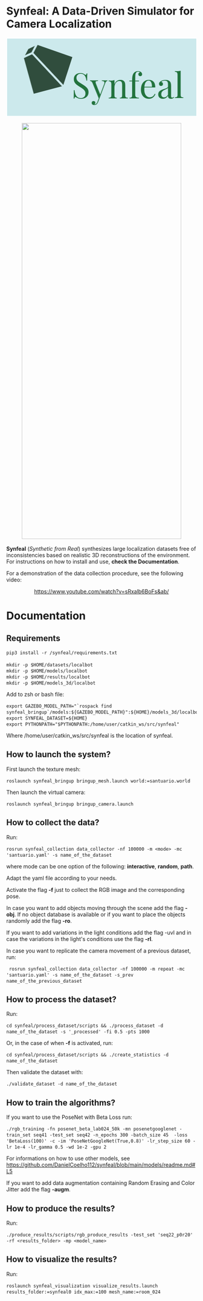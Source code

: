 # Synfeal: A Data-Driven Simulator for Camera Localization

<p align="center">
<img src="docs/img/logo.png" data-canonical-src="docs/img/logo.png" width="507" height="209" />
</p>


<p align="center">
<img src="docs/img/synfeal.png" data-canonical-src="docs/img/synfeal.png" width="422" height="1100" />
</p>



**Synfeal** (*Synthetic from Real*) synthesizes large localization datasets free of inconsistencies based on realistic 3D reconstructions of the environment.
For instructions on how to install and use, **check the Documentation**.

For a demonstration of the data collection procedure, see the following video:

<p align="center">
<a href="https://www.youtube.com/watch?v=sRxalb6BoFs&ab/">https://www.youtube.com/watch?v=sRxalb6BoFs&ab/</a>
</p> 


# Documentation

## Requirements


    pip3 install -r /synfeal/requirements.txt

    mkdir -p $HOME/datasets/localbot
    mkdir -p $HOME/models/localbot
    mkdir -p $HOME/results/localbot
    mkdir -p $HOME/models_3d/localbot

Add to zsh or bash file:

    export GAZEBO_MODEL_PATH="`rospack find synfeal_bringup`/models:${GAZEBO_MODEL_PATH}":${HOME}/models_3d/localbot
    export SYNFEAL_DATASET=${HOME}
    export PYTHONPATH="$PYTHONPATH:/home/user/catkin_ws/src/synfeal"
Where /home/user/catkin_ws/src/synfeal is the location of synfeal. 

## How to launch the system?

First launch the texture mesh:

    roslaunch synfeal_bringup bringup_mesh.launch world:=santuario.world

Then launch the virtual camera:

    roslaunch synfeal_bringup bringup_camera.launch

## How to collect the data?

Run:

    rosrun synfeal_collection data_collector -nf 100000 -m <mode> -mc 'santuario.yaml' -s name_of_the_dataset

where mode can be one option of the following: **interactive**, **random**, **path**.

Adapt the yaml file according to your needs.

Activate the flag **-f** just to collect the RGB image and the corresponding pose.

In case you want to add objects moving through the scene add the flag **-obj**. If no object database is available or if you want to place the objects randomly add the flag **-ro**.

If you want to add variations in the light conditions add the flag -uvl and in case the variations in the light's conditions use the flag **-rl**.

In case you want to replicate the camera movement of a previous dataset, run:

```
 rosrun synfeal_collection data_collector -nf 100000 -m repeat -mc 'santuario.yaml' -s name_of_the_dataset -s_prev name_of_the_previous_dataset
```

## How to process the dataset?

Run:

    cd synfeal/process_dataset/scripts && ./process_dataset -d name_of_the_dataset -s '_processed' -fi 0.5 -pts 1000

Or, in the case of when **-f** is activated, run:

    cd synfeal/process_dataset/scripts && ./create_statistics -d name_of_the_dataset

Then validate the dataset with:

    ./validate_dataset -d name_of_the_dataset


## How to train the algorithms?

If you want to use the PoseNet with Beta Loss run:

    ./rgb_training -fn posenet_beta_lab024_50k -mn posenetgooglenet -train_set seq41 -test_set seq42 -n_epochs 300 -batch_size 45  -loss 'BetaLoss(100)' -c -im 'PoseNetGoogleNet(True,0.8)' -lr_step_size 60 -lr 1e-4 -lr_gamma 0.5 -wd 1e-2 -gpu 2

For informations on how to use other models, see https://github.com/DanielCoelho112/synfeal/blob/main/models/readme.md#L5

If you want to add data augmentation containing Random Erasing and Color Jitter add the flag **-augm**.


## How to produce the results?

Run:

    ./produce_results/scripts/rgb_produce_results -test_set 'seq22_p0r20' -rf <results_folder> -mp <model_name>

## How to visualize the results?

Run:

    roslaunch synfeal_visualization visualize_results.launch results_folder:=synfeal0 idx_max:=100 mesh_name:=room_024
